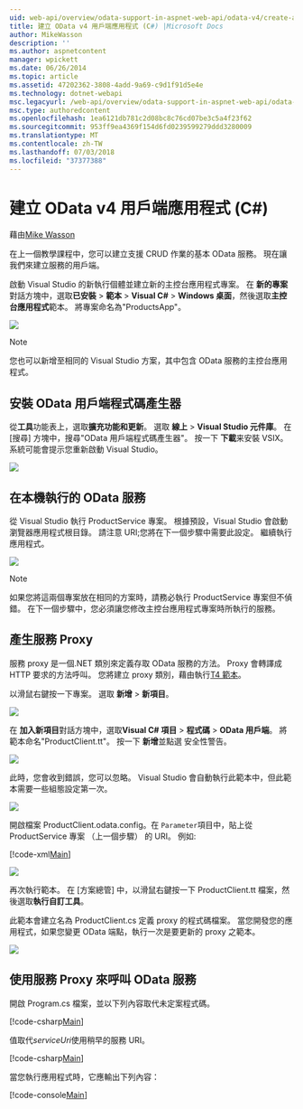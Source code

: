 ```yaml
---
uid: web-api/overview/odata-support-in-aspnet-web-api/odata-v4/create-an-odata-v4-client-app
title: 建立 OData v4 用戶端應用程式 (C#) |Microsoft Docs
author: MikeWasson
description: ''
ms.author: aspnetcontent
manager: wpickett
ms.date: 06/26/2014
ms.topic: article
ms.assetid: 47202362-3808-4add-9a69-c9d1f91d5e4e
ms.technology: dotnet-webapi
msc.legacyurl: /web-api/overview/odata-support-in-aspnet-web-api/odata-v4/create-an-odata-v4-client-app
msc.type: authoredcontent
ms.openlocfilehash: 1ea6121db781c2d08bc8c76cd07be3c5a4f23f62
ms.sourcegitcommit: 953ff9ea4369f154d6fd0239599279ddd3280009
ms.translationtype: MT
ms.contentlocale: zh-TW
ms.lasthandoff: 07/03/2018
ms.locfileid: "37377388"
---
```

<a name="create-an-odata-v4-client-app-c"></a>建立 OData v4 用戶端應用程式 (C#)
====================
藉由[Mike Wasson](https://github.com/MikeWasson)

在上一個教學課程中，您可以建立支援 CRUD 作業的基本 OData 服務。 現在讓我們來建立服務的用戶端。

啟動 Visual Studio 的新執行個體並建立新的主控台應用程式專案。 在 **新的專案**對話方塊中，選取**已安裝** &gt; **範本** &gt; **Visual C#** &gt; **Windows 桌面**，然後選取**主控台應用程式**範本。 將專案命名為&quot;ProductsApp&quot;。

![](create-an-odata-v4-client-app/_static/image1.png)

> [!NOTE]
> 您也可以新增至相同的 Visual Studio 方案，其中包含 OData 服務的主控台應用程式。


## <a name="install-the-odata-client-code-generator"></a>安裝 OData 用戶端程式碼產生器

從**工具**功能表上，選取**擴充功能和更新**。 選取 **線上** &gt; **Visual Studio 元件庫**。 在 [搜尋] 方塊中，搜尋&quot;OData 用戶端程式碼產生器&quot;。 按一下 **下載**来安裝 VSIX。 系統可能會提示您重新啟動 Visual Studio。

[![](create-an-odata-v4-client-app/_static/image3.png)](create-an-odata-v4-client-app/_static/image2.png)

## <a name="run-the-odata-service-locally"></a>在本機執行的 OData 服務

從 Visual Studio 執行 ProductService 專案。 根據預設，Visual Studio 會啟動瀏覽器應用程式根目錄。 請注意 URI;您將在下一個步驟中需要此設定。 繼續執行應用程式。

![](create-an-odata-v4-client-app/_static/image4.png)

> [!NOTE]
> 如果您將這兩個專案放在相同的方案時，請務必執行 ProductService 專案但不偵錯。 在下一個步驟中，您必須讓您修改主控台應用程式專案時所執行的服務。


## <a name="generate-the-service-proxy"></a>產生服務 Proxy

服務 proxy 是一個.NET 類別來定義存取 OData 服務的方法。 Proxy 會轉譯成 HTTP 要求的方法呼叫。 您將建立 proxy 類別，藉由執行[T4 範本](https://msdn.microsoft.com/library/bb126445.aspx)。

以滑鼠右鍵按一下專案。 選取 **新增** &gt; **新項目**。

![](create-an-odata-v4-client-app/_static/image5.png)

在 **加入新項目**對話方塊中，選取**Visual C# 項目** &gt; **程式碼** &gt; **OData 用戶端**。 將範本命名&quot;ProductClient.tt&quot;。 按一下 **新增**並點選 安全性警告。

[![](create-an-odata-v4-client-app/_static/image7.png)](create-an-odata-v4-client-app/_static/image6.png)

此時，您會收到錯誤，您可以忽略。 Visual Studio 會自動執行此範本中，但此範本需要一些組態設定第一次。

[![](create-an-odata-v4-client-app/_static/image9.png)](create-an-odata-v4-client-app/_static/image8.png)

開啟檔案 ProductClient.odata.config。在 `Parameter`項目中，貼上從 ProductService 專案 （上一個步驟） 的 URI。 例如: 

[!code-xml[Main](create-an-odata-v4-client-app/samples/sample1.xml)]

[![](create-an-odata-v4-client-app/_static/image11.png)](create-an-odata-v4-client-app/_static/image10.png)

再次執行範本。 在 [方案總管] 中，以滑鼠右鍵按一下 ProductClient.tt 檔案，然後選取**執行自訂工具**。

此範本會建立名為 ProductClient.cs 定義 proxy 的程式碼檔案。 當您開發您的應用程式，如果您變更 OData 端點，執行一次是要更新的 proxy 之範本。

![](create-an-odata-v4-client-app/_static/image12.png)

## <a name="use-the-service-proxy-to-call-the-odata-service"></a>使用服務 Proxy 來呼叫 OData 服務

開啟 Program.cs 檔案，並以下列內容取代未定案程式碼。

[!code-csharp[Main](create-an-odata-v4-client-app/samples/sample2.cs)]

值取代*serviceUri*使用稍早的服務 URI。

[!code-csharp[Main](create-an-odata-v4-client-app/samples/sample3.cs)]

當您執行應用程式時，它應輸出下列內容：

[!code-console[Main](create-an-odata-v4-client-app/samples/sample4.cmd)]
